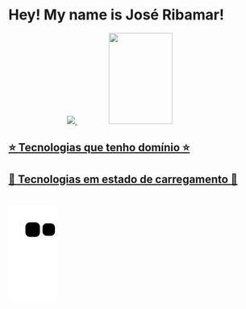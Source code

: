 # Hey! My name is José Ribamar!

<div align="center" >
  <a href="https://github.com/bacelarnetto">
  <img height="180em" src="https://github-readme-stats.vercel.app/api?username=bacelarnetto&show_icons=true&theme=tokyonight&include_all_commits=true&count_private=true"/>
  <img height="180em" src="https://github-readme-stats.vercel.app/api/top-langs/?username=bacelarnetto&layout=compact&langs_count=16&theme=tokyonight" width="50%" />
</div>

## ⭐️  Tecnologias que tenho domínio  ⭐️

## 📖  Tecnologias em estado de carregamento 📖

#

![Snake animation](https://github.com/bacelarnetto/bacelarnetto/blob/output/github-contribution-grid-snake.svg)
